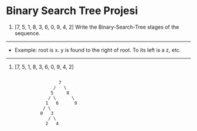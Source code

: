 # Binary Search Tree Projesi

1. [7, 5, 1, 8, 3, 6, 0, 9, 4, 2] Write the Binary-Search-Tree stages of the sequence.

***

- Example: root is x. y is found to the right of root. To its left is a z, etc.

***

1.  [7, 5, 1, 8, 3, 6, 0, 9, 4, 2] 

```

                    7
                  /   \
                 5     8
                / \      \
               1   6      9 
              / \
             0   3
                / \
               2   4

```
